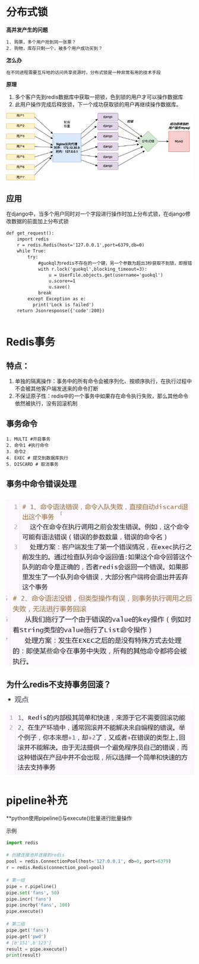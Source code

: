 # 分布式锁

**高并发产生的问题**
```shell
1. 购票，多个用户抢到同一张票？
2. 购物，库存只剩一个，被多个用户成功买到？
```

**怎么办**
```shell
在不同进程需要互斥地的访问共享资源时，分布式锁是一种非常有用的技术手段
```
**原理**
1. 多个客户先到redis数据库中获取一把锁，色到锁的用户才可以操作数据库
2. 此用户操作完成后释放锁，下一个成功获取锁的用户再继续操作数据库。

![gao](./photo/gaobingfa.png)

## 应用
在django中，当多个用户同时对一个字段进行操作时加上分布式锁，在django修改数据的前面加上分布式锁
```shell
def get_request():
    import redis
    r = redis.Redis(host='127.0.0.1',port=6379,db=0)
    while True:
        try:
            #guokql为redis不存在的一个键，另一个参数为超出3秒获取不到锁，即报错
            with r.lock('guokql',blocking_timeout=3):
                u = UserFile.objects.get(username='guokql')
                u.score+=1
                u.save()
            break
        except Exception as e:
          print('Lock is failed')
    return Jsonresponse({'code':200})
        
```

# Redis事务
## 特点：
1. 单独的隔离操作：事务中的所有命令会被序列化、按顺序执行，在执行过程中不会被其他客户端发送来的命令打断
2. 不保证原子性：redis中的一个事务中如果存在命令执行失败，那么其他命令依然被执行，没有回滚机制

## 事务命令
```shell
1. MULTI #开启事务
2. 命令1 #执行命令
3. 命令2
4. EXEC # 提交到数据库执行
5. DISCARD # 取消事务
```
## 事务中命令错误处理

![shiwu1](./photo/shiwu1.png)
![shiwu2](./photo/shiwu2.png)

## 为什么redis不支持事务回滚？

![shiwu1](./photo/huigun1.png)



# pipeline补充
**python使用pipeline()与execute()批量进行批量操作

示例

```python
import redis

# 创建连接池并连接到redis
pool = redis.ConnectionPool(host='127.0.0.1', db=0, port=6379)
r = redis.Redis(connection_pool=pool)

# 第一组
pipe = r.pipeline()
pipe.set('fans', 50)
pipe.incr('fans')
pipe.incrby('fans', 100)
pipe.execute()

# 第二组
pipe.get('fans')
pipe.get('pwd')
# [b'151',b'123']
result = pipe.execute()
print(result)
```








